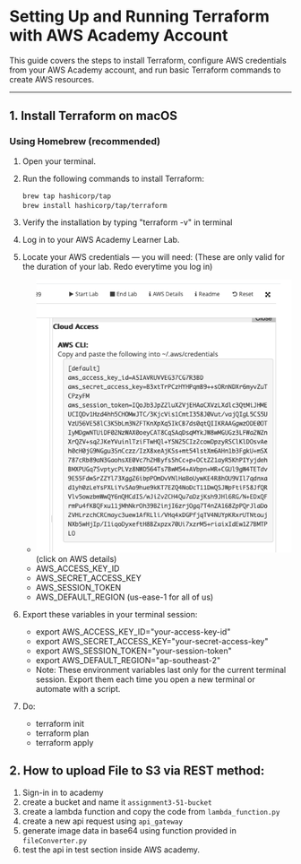 # Setting Up and Running Terraform with AWS Academy Account

This guide covers the steps to install Terraform, configure AWS credentials from your AWS Academy account, and run basic Terraform commands to create AWS resources.

---

## 1. Install Terraform on macOS

### Using Homebrew (recommended)

1. Open your terminal.
2. Run the following commands to install Terraform:

   ```bash
   brew tap hashicorp/tap
   brew install hashicorp/tap/terraform
   ```

3. Verify the installation by typing "terraform -v" in terminal

4. Log in to your AWS Academy Learner Lab.
5. Locate your AWS credentials — you will need: (These are only valid for the duration of your lab. Redo everytime you log in)
   - ![alt text](image.png)
     (click on AWS details)
   - AWS_ACCESS_KEY_ID
   - AWS_SECRET_ACCESS_KEY
   - AWS_SESSION_TOKEN
   - AWS_DEFAULT_REGION (us-ease-1 for all of us)
6. Export these variables in your terminal session:

   - export AWS_ACCESS_KEY_ID="your-access-key-id"
   - export AWS_SECRET_ACCESS_KEY="your-secret-access-key"
   - export AWS_SESSION_TOKEN="your-session-token"
   - export AWS_DEFAULT_REGION="ap-southeast-2"
   - Note: These environment variables last only for the current terminal session. Export them each time you open a new terminal or automate with a script.

7. Do:
   - terraform init
   - terraform plan
   - terraform apply


## 2. How to upload File to S3 via REST method:

1. Sign-in in to academy
2. create a bucket and name it ```assignment3-51-bucket```
3. create a lambda function and copy the code from ```lambda_function.py```
4. create a new api request using ```api_gateway```
5. generate image data in base64 using function provided in ```fileConverter.py```
6. test the api in test section inside AWS academy.



